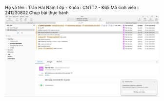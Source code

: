 Họ và tên : Trần Hải Nam
Lớp - Khóa : CNTT2 - K65
Mã sinh viên : 241230802
Chụp bài thực hành
![screenshot](gitSFIT.png)
